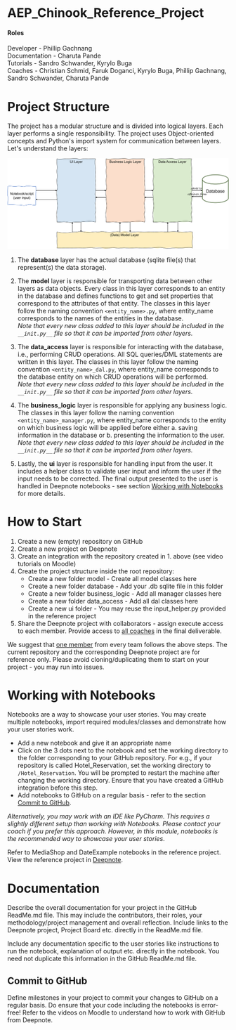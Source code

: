 # AEP_Chinook_Reference_Project

#### Roles
Developer - Phillip Gachnang
<br>Documentation - Charuta Pande
<br>Tutorials - Sandro Schwander, Kyrylo Buga
<br>Coaches - Christian Schmid, Faruk Doganci, Kyrylo Buga, Phillip Gachnang, Sandro Schwander, Charuta Pande

# Project Structure
The project has a modular structure and is divided into logical layers. Each layer performs a single responsibility. The project uses Object-oriented concepts and Python's import system for communication between layers. Let's understand the layers:

![](/images/Project_Structure.png)

1. The **database** layer has the actual database (sqlite file(s) that represent(s) the data storage).

2. The **model** layer is responsible for transporting data between other layers as data objects. Every class in this layer corresponds to an entity in the database and defines functions to get and set properties that correspond to the attributes of that entity. The classes in this layer follow the naming convention ```<entity_name>.py```, where entity_name corresponds to the names of the entities in the database.
<br>*Note that every new class added to this layer should be included in the ```__init.py__``` file so that it can be imported from other layers.* 

3. The **data_access** layer is responsible for interacting with the database, i.e., performing CRUD operations. All SQL queries/DML statements are written in this layer. The classes in this layer follow the naming convention ```<entity_name>_dal.py```, where entity_name corresponds to the database entity on which CRUD operations will be performed.
<br>*Note that every new class added to this layer should be included in the ```__init.py__``` file so that it can be imported from other layers.*

4. The **business_logic** layer is responsible for applying any business logic. The classes in this layer follow the naming convention ```<entity_name>_manager.py```, where entity_name corresponds to the entity on which business logic will be applied before either a. saving information in the database or b. presenting the information to the user.
<br>*Note that every new class added to this layer should be included in the ```__init.py__``` file so that it can be imported from other layers.*

5. Lastly, the **ui** layer is responsible for handling input from the user. It includes a helper class to validate user input and inform the user if the input needs to be corrected. The final output presented to the user is handled in Deepnote notebooks - see section [Working with Notebooks](#working-with-notebooks) for more details.


# How to Start
1. Create a new (empty) repository on GitHub
2. Create a new project on Deepnote
3. Create an integration with the repository created in 1. above (see video tutorials on Moodle)
4. Create the project structure inside the root repository:
    - Create a new folder model - Create all model classes here
    - Create a new folder database - Add your .db sqlite file in this folder
    - Create a new folder business_logic - Add all manager classes here
    - Create a new folder data_access - Add all dal classes here
    - Create a new ui folder - You may reuse the input_helper.py provided in the reference project
5. Share the Deepnote project with collaborators - assign execute access to each member. Provide access to <u>all coaches</u> in the final deliverable.

We suggest that <u>one member</u> from every team follows the above steps. The current repository and the corresponding Deepnote project are for reference only. Please avoid cloning/duplicating them to start on your project - you may run into issues.

# Working with Notebooks
Notebooks are a way to showcase your user stories. You may create multiple notebooks, import required modules/classes and demonstrate how your user stories work. 
- Add a new notebook and give it an appropriate name
- Click on the 3 dots next to the notebook and set the working directory to the folder corresponding to your GitHub repository. For e.g., if your repository is called Hotel_Reservation, set the working directory to ```/Hotel_Reservation```. You will be prompted to restart the machine after changing the working directory. Ensure that you have created a GitHub integration before this step.
- Add notebooks to GitHub on a regular basis - refer to the section [Commit to GitHub](#commit-to-github).

*Alternatively, you may work with an IDE like PyCharm. This requires a slightly different setup than working with Notebooks. Please contact your coach if you prefer this approach. However, in this module, notebooks is the recommended way to showcase your user stories*. 

Refer to MediaShop and DateExample notebooks in the reference project. View the reference project in [Deepnote](https://deepnote.com/workspace/charutapande-cdd21ef1-81ef-478b-bad4-3126daa688f2/project/AEP-Reference-Project-4e94a061-aa40-40c5-852c-78ff3f280c82/notebook/Notebook-1-fd5bf4d4c1cb447797824210a20c4d24?utm_source=share-modal&utm_medium=product-shared-content&utm_campaign=notebook&utm_content=4e94a061-aa40-40c5-852c-78ff3f280c82).


# Documentation
Describe the overall documentation for your project in the GitHub ReadMe.md file. This may include the contributors, their roles, your methodology/project management and overall reflection. Include links to the Deepnote project, Project Board etc. directly in the ReadMe.md file.

Include any documentation specific to the user stories like instructions to run the notebook, explanation of output etc. directly in the notebook. You need not duplicate this information in the GitHub ReadMe.md file.

## Commit to GitHub
Define milestones in your project to commit your changes to GitHub on a regular basis. Do ensure that your code including the notebooks is error-free! Refer to the videos on Moodle to understand how to work with GitHub from Deepnote.